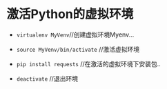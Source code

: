 # 激活Python的虚拟环境
- `virtualenv MyVenv`//创建虚拟环境Myenv...
- `source MyVenv/bin/activate` //激活虚拟环境
- `pip install requests` //在激活的虚拟环境下安装包..


- `deactivate` //退出环境
